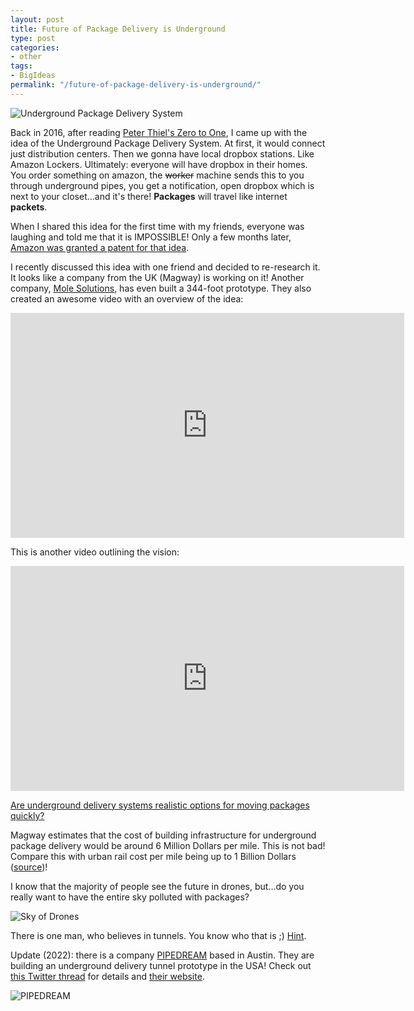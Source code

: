 ```yaml
---
layout: post
title: Future of Package Delivery is Underground
type: post
categories:
- other
tags:
- BigIdeas
permalink: "/future-of-package-delivery-is-underground/"
---
```

<img src="{{ site.baseurl }}/assets/2020/04/underground-package-delivery.jpg" alt="Underground Package Delivery System" />

Back in 2016, after reading <a href="https://amzn.to/351Rcjn">Peter Thiel's Zero to One</a>, I came up with the idea of the Underground Package Delivery System. At first, it would connect just distribution centers. Then we gonna have local dropbox stations. Like Amazon Lockers. Ultimately: everyone will have dropbox in their homes. You order something on amazon, the <s>worker</s> machine sends this to you through underground pipes, you get a notification, open dropbox which is next to your closet...and it's there! <b>Packages</b> will travel like internet <b>packets</b>.

When I shared this idea for the first time with my friends, everyone was laughing and told me that it is IMPOSSIBLE! Only a few months later, <a href="https://www.geekwire.com/2017/amazon-patent-subterranean-network-delivery/">Amazon was granted a patent for that idea</a>.

I recently discussed this idea with one friend and decided to re-research it. It looks like a company from the UK (Magway) is working on it! Another company, <a href="https://www.molesolutions.co.uk/">Mole Solutions</a>, has even built a 344-foot prototype. They also created an awesome video with an overview of the idea:

<iframe src="https://www.youtube.com/embed/I3XiE3f4mQg" width="630" height="360" frameborder="0" allowfullscreen="allowfullscreen"></iframe>

This is another video outlining the vision:

<iframe src="https://www.youtube.com/embed/72Zo9dRSHSk" width="630" height="360" frameborder="0" allowfullscreen="allowfullscreen"></iframe>

<a href="https://www.21cpw.com/oig-are-underground-delivery-systems-realistic-options-for-moving-packages-quickly/">Are underground delivery systems realistic options for moving packages quickly?</a>

Magway estimates that the cost of building infrastructure for underground package delivery would be around 6 Million Dollars per mile. This is not bad! Compare this with urban rail cost per mile being up to 1 Billion Dollars (<a href="https://www.citylab.com/transportation/2018/01/why-its-so-expensive-to-build-urban-rail-in-the-us/551408/">source</a>)!

I know that the majority of people see the future in drones, but...do you really want to have the entire sky polluted with packages?

<img src="{{ site.baseurl }}/assets/2020/04/Drone-Invasion-e1585889527929.jpg" alt="Sky of Drones" />

There is one man, who believes in tunnels. You know who that is ;) <a href="https://singularityhub.com/2020/02/20/elon-musks-boring-company-finishes-first-tunnel-for-155mph-vegas-loop/">Hint</a>.

Update (2022): there is a company [PIPEDREAM](https://pipedreamlabs.co/) based in Austin. They are building an underground delivery tunnel prototype in the USA! Check out [this Twitter thread](https://twitter.com/thegarrettscott/status/1516499134576046087) for details and [their website](https://pipedreamlabs.co).

<img src="{{ site.baseurl }}/assets/2022/pipedream.jpeg" alt="PIPEDREAM" />
